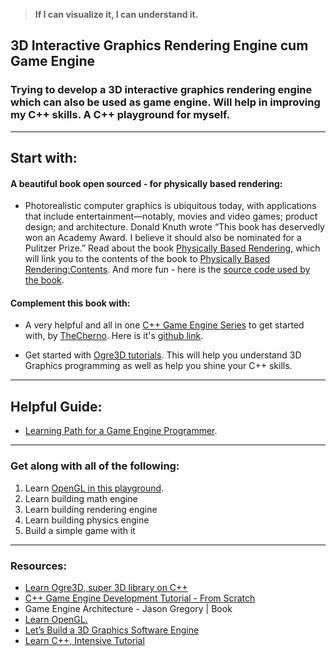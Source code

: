 
> **If I can visualize it, I can understand it.**

## 3D Interactive Graphics Rendering Engine cum Game Engine
### Trying to develop a 3D interactive graphics rendering engine which can also be used as game engine. Will help in improving my C++ skills. A C++ playground for myself.

-------------------------------------------------------

## Start with:

#### A beautiful book open sourced - for physically based rendering:
* Photorealistic computer graphics is ubiquitous today, with applications that include entertainment—notably, movies and video games; product design; and architecture. Donald Knuth wrote “This book has deservedly won an Academy Award. I believe it should also be nominated for a Pulitzer Prize.” Read about the book [Physically Based Rendering](http://www.pbr-book.org/), which will link you to the contents of the book to [Physically Based Rendering:Contents](http://www.pbr-book.org/3ed-2018/contents.html). And more fun - here is the [source code used by the book](https://github.com/mmp/pbrt-v3).

#### Complement this book with:
* A very helpful and all in one [C++ Game Engine Series](https://www.youtube.com/watch?v=JxIZbV_XjAs&list=PLlrATfBNZ98dC-V-N3m0Go4deliWHPFwT) to get started with, by [TheCherno](https://twitter.com/TheCherno?ref_src=twsrc%5Egoogle%7Ctwcamp%5Eserp%7Ctwgr%5Eauthor). Here is it's [github link](https://github.com/TheCherno/Hazel.git).

* Get started with [Ogre3D tutorials](http://wiki.ogre3d.org/Tutorials). This will help you understand 3D Graphics programming as well as help you shine your C++ skills.

------------------------------------------------

## Helpful Guide:
* [Learning Path for a Game Engine Programmer](https://miloyip.github.io/game-programmer/game-programmer.pdf).

------------------------------------------------

### Get along with all of the following:
1. Learn [OpenGL in this playground](https://github.com/roshanpoudyal/OpenGl_playground.git).
2. Learn building math engine
3. Learn building rendering engine
4. Learn building physics engine
5. Build a simple game with it

------------------------------------------------

### Resources:
* [Learn Ogre3D, super 3D library on C++](http://wiki.ogre3d.org/Tutorials)
* [C++ Game Engine Development Tutorial - From Scratch](https://www.youtube.com/playlist?list=PLlrATfBNZ98fqE45g3jZA_hLGUrD4bo6_)
* Game Engine Architecture - Jason Gregory | Book
* [Learn OpenGL.](https://learnopengl.com/)
* [Let’s Build a 3D Graphics Software Engine](https://gamedevelopment.tutsplus.com/series/lets-build-a-3d-graphics-software-engine--gamedev-12718)
* [Learn C++, Intensive Tutorial](https://www.geeksforgeeks.org/c-plus-plus/)
